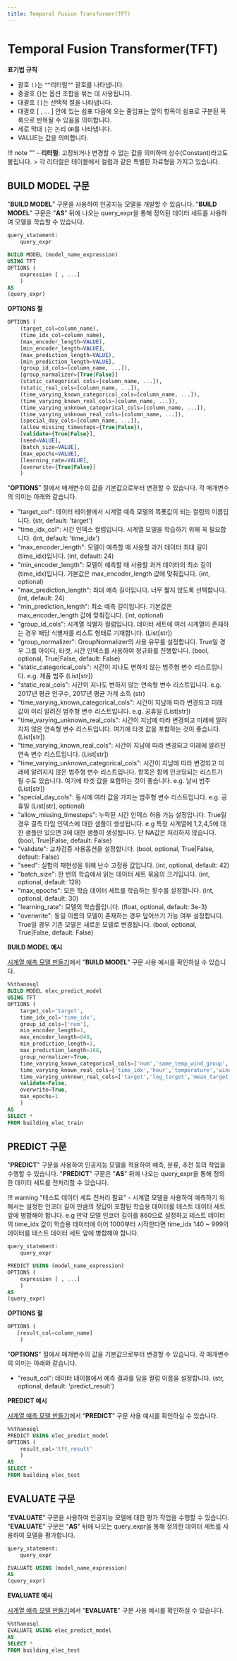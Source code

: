 ```yaml
---
title: Temporal Fusion Transformer(TFT)
---
```


# __Temporal Fusion Transformer(TFT)__

__표기법 규칙__

- 괄호 `()`는 ^^리터럴^^ 괄호를 나타냅니다.
- 중괄호 {}는 옵션 조합을 묶는 데 사용됩니다.
- 대괄호 `[]`는 선택적 절을 나타냅니다.
- 대괄호 [ , ... ] 안에 있는 쉼표 다음에 오는 줄임표는 앞의 항목이 쉼표로 구분된 
목록으로 반복될 수 있음을 의미합니다.
- 세로 막대 `|`는 논리 `OR`를 나타냅니다.
- VALUE는 값을 의미합니다.

!!! note ""
    - __리터럴__: 고정되거나 변경할 수 없는 값을 의미하며 상수(Constant)라고도 불립니다.
    > 각 리터럴은 테이블에서 컬럼과 같은 특별한 자료형을 가지고 있습니다.

## __BUILD MODEL 구문__

"__BUILD MODEL__" 구문을 사용하여 인공지능 모델을 개발할 수 있습니다. "__BUILD MODEL__" 구문은 "__AS__" 뒤에 나오는 query_expr을 통해 정의된 데이터 세트를 사용하여 모델을 학습할 수 있습니다.

```sql
query_statement:
    query_expr

BUILD MODEL (model_name_expression)
USING TFT
OPTIONS (
    expression [ , ...]
    )
AS
(query_expr)
```

__OPTIONS 절__

```sql
OPTIONS (
    (target_col=column_name),
    (time_idx_col=column_name),
    (max_encoder_length=VALUE),
    [min_encoder_length=VALUE],
    (max_prediction_length=VALUE),
    [min_prediction_length=VALUE],
    (group_id_cols=[column_name, ...]),
    [group_normalizer={True|False}]
    (static_categorical_cols=[column_name, ...]),
    (static_real_cols=[column_name, ...]),
    (time_varying_known_categorical_cols=[column_name, ...]),
    (time_varying_known_real_cols=[column_name, ...]),
    (time_varying_unknown_categorical_cols=[column_name, ...]),
    (time_varying_unknown_real_cols=[column_name, ...]),
    [special_day_cols=[column_name, ...]],
    (allow_missing_timesteps={True|False}),
    [validate={True|False}],
    [seed=VALUE],
    [batch_size=VALUE],
    [max_epochs=VALUE],
    [learning_rate=VALUE],
    [overwrite={True|False}]
    )
```

"__OPTIONS__" 절에서 매개변수의 값을 기본값으로부터 변경할 수 있습니다. 각 매개변수의 의미는 아래와 같습니다.

- "target_col": 데이터 테이블에서 시계열 예측 모델의 목푯값이 되는 컬럼의 이름입니다. (str, default: 'target')
- "time_idx_col": 시간 인덱스 컬럼입니다. 시계열 모델을 학습하기 위해 꼭 필요합니다. (int, default: 'time_idx')
- "max_encoder_length": 모델이 예측할 때 사용할 과거 데이터 최대 길이(time_idx)입니다. (int, default: 24)
- "min_encoder_length": 모델이 예측할 때 사용할 과거 데이터의 최소 길이(time_idx)입니다. 기본값은 max_encoder_length 값에 맞춰집니다. (int, optional)
- "max_prediction_length": 최대 예측 길이입니다. 너무 짧지 않도록 선택합니다. (int, default: 24)
- "min_prediction_length": 최소 예측 길이입니다. 기본값은 max_encoder_length 값에 맞춰집니다. (int, optional)
- "group_id_cols": 시계열 식별자 컬럼입니다. 데이터 세트에 여러 시계열이 존재하는 경우 해당 식별자를 리스트 형태로 기재합니다. (List[str])
- "group_normalizer": GroupNormalizer의 사용 유무를 설정합니다. True일 경우 그룹 아이디, 타겟, 시간 인덱스를 사용하여 정규화를 진행합니다. (bool, optional, True|False, default: False)
- "static_categorical_cols": 시간이 지나도 변하지 않는 범주형 변수 리스트입니다. e.g. 제품 범주 (List[str])
- "static_real_cols": 시간이 지나도 변하지 않는 연속형 변수 리스트입니다. e.g. 2017년 평균 인구수, 2017년 평균 가계 소득 (str)
- "time_varying_known_categorical_cols": 시간이 지남에 따라 변경되고 미래 값이 미리 알려진 범주형 변수 리스트입니다. e.g. 공휴일 (List[str])
- "time_varying_unknown_real_cols": 시간이 지남에 따라 변경되고 미래에 알려지지 않은 연속형 변수 리스트입니다. 여기에 타겟 값을 포함하는 것이 좋습니다. (List[str])
- "time_varying_known_real_cols": 시간이 지남에 따라 변경되고 미래에 알려진 연속 변수 리스트입니다. (List[str])
- "time_varying_unknown_categorical_cols": 시간이 지남에 따라 변경되고 미래에 알려지지 않은 범주형 변수 리스트입니다. 항목은 함께 인코딩되는 리스트가 될 수도 있습니다. 여기에 타겟 값을 포함하는 것이 좋습니다. e.g. 날씨 범주 (List[str])
- "special_day_cols": 동시에 여러 값을 가지는 범주형 변수 리스트입니다. e.g. 공휴일 (List[str], optional)
- "allow_missing_timesteps": 누락된 시간 인덱스 허용 가능 설정입니다. True일 경우 결측 타임 인덱스에 대한 샘플이 생성됩니다. e.g 특정 시계열에 1,2,4,5에 대한 샘플만 있으면 3에 대한 샘플이 생성됩니다. 단 NA값은 처리하지 않습니다. (bool, True|False, default: False)
- "validate": 교차검증 사용옵션을 설정합니다. (bool, optional, True|False, default: False)
- "seed": 실험의 재현성을 위해 난수 고정용 값입니다. (int, optional, default: 42)
- "batch_size": 한 번의 학습에서 읽는 데이터 세트 묶음의 크기입니다. (int, optional, default: 128)
- "max_epochs": 모든 학습 데이터 세트를 학습하는 횟수를 설정합니다. (int, optional, default: 30)
- "learning_rate": 모델의 학습률입니다. (float, optional, default: 3e-3)
- "overwrite": 동일 이름의 모델이 존재하는 경우 덮어쓰기 가능 여부 설정합니다. True일 경우 기존 모델은 새로운 모델로 변경됩니다. (bool, optional, True|False, default: False)

__BUILD MODEL 예시__

[시계열 예측 모델 만들기](../../../tutorials/thanosql_ml/timeseries/timeseries_forecasting.ipynb/)에서 "__BUILD MODEL__" 구문 사용 예시를 확인하실 수 있습니다.

```sql
%%thanosql
BUILD MODEL elec_predict_model
USING TFT
OPTIONS (
    target_col='target',
    time_idx_col='time_idx',
    group_id_cols=['num'],
    min_encoder_length=1,
    max_encoder_length=840,
    min_prediction_length=1,
    max_prediction_length=168,
    group_normalizer=True,
    time_varying_known_categorical_cols=['num','same_temp_wind_group','holiday','dow','cluster','before_holiday_flag','natural_cooling_sys_flag','solar_sys_flag'],
    time_varying_known_real_cols=['time_idx','hour','temperature','windspeed','humidity','precipitation','insolation','days_left_holiday'],
    time_varying_unknown_real_cols=['target','log_target','mean_target','mean_target_num','mean_target_stwg','mean_target_cluster'],
    validate=False,
    overwrite=True,
    max_epochs=1
    )
AS
SELECT *
FROM building_elec_train
```

## __PREDICT 구문__

"__PREDICT__" 구문을 사용하여 인공지능 모델을 적용하여 예측, 분류, 추천 등의 작업을 수행할 수 있습니다. "__PREDICT__" 구문은 "__AS__" 뒤에 나오는 query_expr을 통해 정의한 데이터 세트를 전처리할 수 있습니다.

!!! warning "테스트 데이터 세트 전처리 필요"
    - 시계열 모델을 사용하여 예측하기 위해서는 설정한 인코더 길이 만큼의 정답이 포함된 학습용 데이터를 테스트 데이터 세트 앞에 병합해야 합니다. e.g 만약 모델 인코더 길이를 860으로 설정하고 테스트 데이터의 time_idx 값이 학습용 데이터에 이어 1000부터 시작한다면 time_idx 140 ~ 999의 데이터를 테스트 데이터 세트 앞에 병합해야 합니다.

```sql
query_statement:
    query_expr

PREDICT USING (model_name_expression)
OPTIONS (
    expression [ , ...]
    )
AS
(query_expr)
```

__OPTIONS 절__

```sql
OPTIONS (
   [result_col=column_name]
    )
```

"__OPTIONS__" 절에서 매개변수의 값을 기본값으로부터 변경할 수 있습니다. 각 매개변수의 의미는 아래와 같습니다.

- "result_col": 데이터 테이블에서 예측 결과를 담을 컬럼 이름을 설정합니다. (str, optional, default: 'predict_result')

__PREDICT 예시__

[시계열 예측 모델 만들기](../../../tutorials/thanosql_ml/timeseries/timeseries_forecasting.ipynb/)에서 "__PREDICT__" 구문 사용 예시를 확인하실 수 있습니다.

```sql
%%thanosql
PREDICT USING elec_predict_model
OPTIONS (
    result_col='tft_result'
    )
AS
SELECT *
FROM building_elec_test
```

## __EVALUATE 구문__

"__EVALUATE__" 구문을 사용하여 인공지능 모델에 대한 평가 작업을 수행할 수 있습니다. "__EVALUATE__" 구문은 "__AS__" 뒤에 나오는 query_expr을 통해 정의한 데이터 세트를 사용하여 모델을 평가합니다.

```sql
query_statement:
    query_expr

EVALUATE USING (model_name_expression)
AS
(query_expr)
```
__EVALUATE 예시__

[시계열 예측 모델 만들기](../../../tutorials/thanosql_ml/timeseries/timeseries_forecasting.ipynb/)에서 "__EVALUATE__" 구문 사용 예시를 확인하실 수 있습니다.

```sql
%%thanosql
EVALUATE USING elec_predict_model
AS
SELECT *
FROM building_elec_test
```